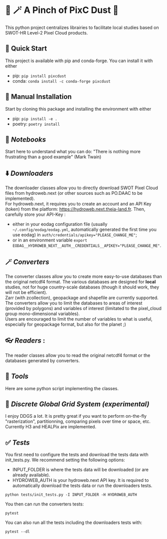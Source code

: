 # 🎩 🪄 A Pinch of PixC Dust 🐇

This python project centralizes librairies to facilitate local studies based on SWOT-HR Level-2 Pixel Cloud products.

🚀 Quick Start
--------------
This project is available with pip and conda-forge. You can install it with either

  * pip: ``pip install pixcdust``
  * conda: ``conda install -c conda-forge pixcdust``

🚀 Manual Installation
----------------------

Start by cloning this package and installing the environment with either
  * pip: ``pip install -e .``
  * poetry: ``poetry install``

## 📔 *Notebooks* 
Start here to understand what you can do: "There is nothing more frustrating than a good example" (Mark Twain)

## ⬇️ *Downloaders* 
The downloader classes allow you to directly download SWOT Pixel Cloud files from hydroweb.next (or other sources such as PO.DAAC to be implemented).  
For hydroweb.next, it requires you to create an account and an API Key (token) from the platform: https://hydroweb.next.theia-land.fr.
Then, carefully store your API-Key :
- either in your eodag configuration file (usually `~/.config/eodag/eodag.yml`, automatically generated the first time you use eodag) in `auth/credentials/apikey="PLEASE_CHANGE_ME"`;
- or in an environment variable `export EODAG__HYDROWEB_NEXT__AUTH__CREDENTIALS__APIKEY="PLEASE_CHANGE_ME"`.

## 🪄 *Converters* 
The converter classes allow you to create more easy-to-use databases than the original netcdf4 format. The various databases are designed for **local** studies, not for huge country-scale databases (though it should work, they will not be efficient).  
Zarr (with zcollection), geopackage and shapefile are currently supported.  
The converters allow you to limit the databases to areas of interest (provided by polygons) and variables of interest (limitated to the pixel_cloud group mono-dimensional variables).  
Users are encouraged to limit the number of variables to what is useful, especially for geopackage format, but also for the planet ;)

## 👓 *Readers* :
The reader classes allow you to read the original netcdf4 format or the databases generated by converters.

## 🧰 *Tools*
Here are some python script implementing the classes.

## 🔶 *Discrete Global Grid System (experimental)*
I enjoy DDGS a lot. It is pretty great if you want to perform on-the-fly "rasterization", partitionning, comparing pixels over time or space, etc.  
Currently H3 and HEALPix are implemented.  

## ✅ *Tests*
You first need to configure the tests and download the tests data with init_tests.py. We recommend setting the following options:
- INPUT_FOLDER is where the tests data will be downloaded (or are already available).
- HYDROWEB_AUTH is your hydroweb.next API key. It is required to automatically download the tests data or run the downloaders tests.
```
python tests/init_tests.py -I INPUT_FOLDER -H HYDROWEB_AUTH
```

You then can run the converters tests:
```
pytest
```
You can also run all the tests including the downloaders tests with:
```
pytest --dl
```
